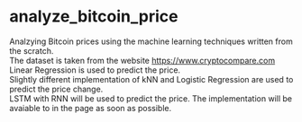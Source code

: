 # analyze_bitcoin_price
Analzying Bitcoin prices using the machine learning techniques written from the scratch.  
The dataset is taken from the website https://www.cryptocompare.com  
Linear Regression is used to predict the price.  
Slightly different implementation of kNN and Logistic Regression are used to predict the price change.  
LSTM with RNN will be used to predict the price. The implementation will be avaiable to in the page as soon as possible.


